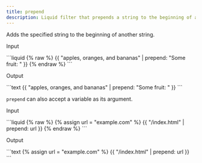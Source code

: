 ```yaml
---
title: prepend
description: Liquid filter that prepends a string to the beginning of another string.
---
```


Adds the specified string to the beginning of another string.

<p class="code-label">Input</p>
```liquid
{% raw %}
{{ "apples, oranges, and bananas" | prepend: "Some fruit: " }}
{% endraw %}
```

<p class="code-label">Output</p>
```text
{{ "apples, oranges, and bananas" | prepend: "Some fruit: " }}
```

`prepend` can also accept a variable as its argument.

<p class="code-label">Input</p>
```liquid
{% raw %}
{% assign url = "example.com" %}
{{ "/index.html" | prepend: url }}
{% endraw %}
```

<p class="code-label">Output</p>
```text
{% assign url = "example.com" %}
{{ "/index.html" | prepend: url }}
```

